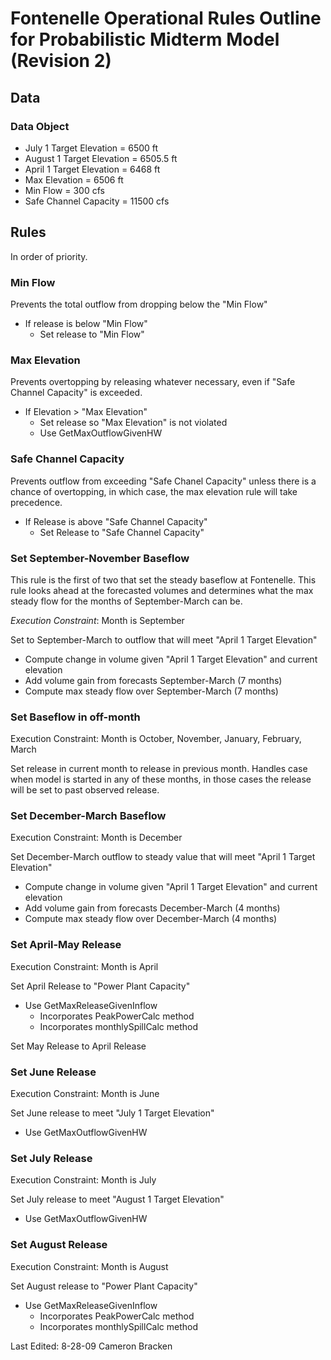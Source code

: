 # Fontenelle Operational Rules Outline for Probabilistic Midterm Model (Revision 2)

## Data	
### Data Object
- July 1 Target Elevation = 6500 ft
- August 1 Target Elevation = 6505.5 ft
- April 1 Target Elevation = 6468 ft
- Max Elevation = 6506 ft
- Min Flow = 300 cfs 
- Safe Channel Capacity = 11500 cfs

## Rules
In order of priority. 
### Min Flow 	
Prevents the total outflow from dropping below the "Min Flow"

- If release is below "Min Flow"
	- Set release to "Min Flow"

### Max Elevation
Prevents overtopping by releasing whatever necessary, even if "Safe Channel Capacity" is exceeded. 

- If Elevation > "Max Elevation" 
	- Set release so "Max Elevation" is not violated
	- Use GetMaxOutflowGivenHW

### Safe Channel Capacity
Prevents outflow from exceeding "Safe Chanel Capacity" unless there is a chance of overtopping, in which case, the max elevation rule will take precedence. 

- If Release is above "Safe Channel Capacity"
	- Set Release to "Safe Channel Capacity"

### Set September-November Baseflow
This rule is the first of two that set the steady baseflow at Fontenelle.  This rule looks ahead at the forecasted volumes and determines what the max steady flow for the months of September-March can be. 

_Execution Constraint_: Month is September

Set to September-March to outflow that will meet "April 1 Target Elevation"

- Compute change in volume given "April 1 Target Elevation" and current elevation
- Add volume gain from forecasts September-March (7 months)
- Compute max steady flow over September-March (7 months)

### Set Baseflow in off-month
Execution Constraint: Month is October, November, January, February, March

Set release in current month to release in previous month. Handles case when model is started in any of these months, in those cases the release will be set to past observed release. 


### Set December-March Baseflow
Execution Constraint: Month is December

Set December-March outflow to steady value that will meet "April 1 Target Elevation"

- Compute change in volume given "April 1 Target Elevation" and current elevation
- Add volume gain from forecasts December-March (4 months)
- Compute max steady flow over December-March (4 months)

### Set April-May Release
Execution Constraint: Month is April

Set April Release to "Power Plant Capacity"

- Use GetMaxReleaseGivenInflow
	- Incorporates PeakPowerCalc method
	- Incorporates monthlySpillCalc method
	
Set May Release to April Release

### Set June Release
Execution Constraint: Month is June

Set June release to meet "July 1 Target Elevation"

- Use GetMaxOutflowGivenHW

### Set July Release	
Execution Constraint: Month is July

Set July release to meet "August 1 Target Elevation"

- Use GetMaxOutflowGivenHW

### Set August Release
Execution Constraint: Month is August

Set August release to "Power Plant Capacity" 

- Use GetMaxReleaseGivenInflow
	- Incorporates PeakPowerCalc method
	- Incorporates monthlySpillCalc method
	
	
Last Edited: 8-28-09 Cameron Bracken